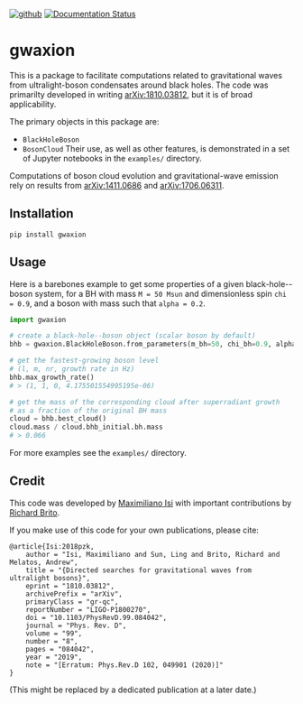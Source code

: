 [![github](https://img.shields.io/badge/GitHub-gwaxion-blue)](https://github.com/maxisi/gwaxion)
[![Documentation Status](https://readthedocs.org/projects/gwaxion/badge/?version=latest)](https://gwaxion.readthedocs.io/en/latest/?badge=latest)

# gwaxion

This is a package to facilitate computations related to gravitational waves from ultralight-boson condensates around black holes.
The code was primarilty developed in writing [arXiv:1810.03812](https://arxiv.org/abs/1810.03812), but it is of broad applicability.

The primary objects in this package are:
- `BlackHoleBoson`
- `BosonCloud`
Their use, as well as other features, is demonstrated in a set of Jupyter notebooks in the `examples/` directory.

Computations of boson cloud evolution and gravitational-wave emission rely on results from [arXiv:1411.0686](https://arxiv.org/abs/1411.0686) and [arXiv:1706.06311](https://arxiv.org/abs/1706.06311).

## Installation

```
pip install gwaxion
```

## Usage

Here is a barebones example to get some properties of a given black-hole--boson system, for a BH with mass `M = 50 Msun` and dimensionless spin `chi = 0.9`, and a boson with mass such that `alpha = 0.2`.

``` python
import gwaxion

# create a black-hole--boson object (scalar boson by default)
bhb = gwaxion.BlackHoleBoson.from_parameters(m_bh=50, chi_bh=0.9, alpha=0.2)

# get the fastest-growing boson level
# (l, m, nr, growth rate in Hz)
bhb.max_growth_rate()
# > (1, 1, 0, 4.175501554995195e-06)

# get the mass of the corresponding cloud after superradiant growth
# as a fraction of the original BH mass
cloud = bhb.best_cloud()
cloud.mass / cloud.bhb_initial.bh.mass
# > 0.066
```

For more examples see the `examples/` directory.

## Credit

This code was developed by [Maximiliano Isi](http://maxisi.me) with important contributions by [Richard Brito](https://richardbrito.weebly.com).

If you make use of this code for your own publications, please cite:
```
@article{Isi:2018pzk,
    author = "Isi, Maximiliano and Sun, Ling and Brito, Richard and Melatos, Andrew",
    title = "{Directed searches for gravitational waves from ultralight bosons}",
    eprint = "1810.03812",
    archivePrefix = "arXiv",
    primaryClass = "gr-qc",
    reportNumber = "LIGO-P1800270",
    doi = "10.1103/PhysRevD.99.084042",
    journal = "Phys. Rev. D",
    volume = "99",
    number = "8",
    pages = "084042",
    year = "2019",
    note = "[Erratum: Phys.Rev.D 102, 049901 (2020)]"
}
```

(This might be replaced by a dedicated publication at a later date.)

